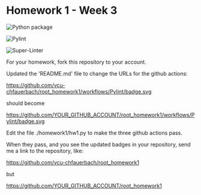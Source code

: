 # Homework 1 - Week 3

![Python package](https://github.com/vcu-chinyavonga/root_homework1/workflows/Python%20package/badge.svg)

![Pylint](https://github.com/vcu-chinyavonga/root_homework1/workflows/Pylint/badge.svg)

![Super-Linter](https://github.com/vcu-chinyavonga/root_homework1/workflows/Super-Linter/badge.svg)

For your homework, fork this repository to your account.

Updated the 'README.md' file to change the URLs for the github actions:

https://github.com/vcu-chfauerbach/root_homework1/workflows/Pylint/badge.svg

should become

https://github.com/YOUR_GITHUB_ACCOUNT/root_homework1/workflows/Pylint/badge.svg

Edit the file ./homework1/hw1.py to make the three github actions pass.

When they pass, and you see the updated badges in your repository, send me a link to the repository, like:

https://github.com/vcu-chfauerbach/root_homework1

but

https://github.com/YOUR_GITHUB_ACCOUNT/root_homework1
